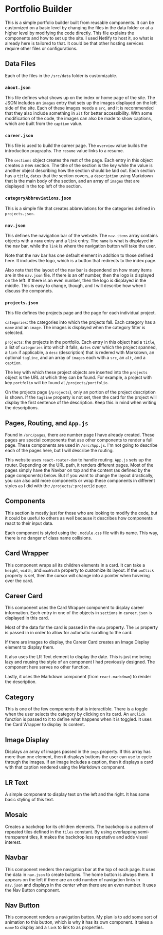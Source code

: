 # Portfolio Builder

This is a simple portfolio builder built from reusable components. It can be customized on a basic level by changing the files in the data folder or at a higher level by modifying the code directly. This file explains the components and how to set up the site. I used Netlify to host it, so what is already here is tailored to that. It could be that other hosting services require other files or configurations.

## Data Files

Each of the files in the `/src/data` folder is customizable.

### `about.json`

This file defines what shows up on the index or home page of the site. The JSON includes an `images` entry that sets up the images displayed on the left side of the site. Each of these images needs a `src`, and it is recommended that they also include something in `alt` for better accessibility. With some modification of the code, the images can also be made to show captions, which are built from the `caption` value.

### `career.json`

This file is used to build the career page. The `overview` value builds the introduction pragraphs. The `resume` value links to a resume.

The `sections` object creates the rest of the page. Each entry in this object creates a new section. The title of the section is the key while the value is another object describing how the section should be laid out. Each section has a `title`, `dates` that the section covers, a `description` using Markdown that is the main body of the section, and an array of `images` that are displayed in the top left of the section.

### `categoryAbbreviations.json`

This is a simple file that creates abbreviations for the categories defined in `projects.json`.

### `nav.json`

This defines the navigation bar of the website. The `nav-items` array contains objects with a `name` entry and a `link` entry. The `name` is what is displayed in the nav bar, while the `link` is where the navigation button will take the user.

Note that the nav bar has one default element in addition to those defined here. It includes the logo, which is a button that redirects to the index page.

Also note that the layout of the nav bar is dependend on how many items are in the `nav.json` file. If there is an off number, then the logo is displayed on the left. If there is an even number, then the logo is displayed in the middle. This is easy to change, though, and I will describe how when I discuss the componets.

### `projects.json`

This file defines the projects page and the page for each individual project.

`categories`: the categories into which the projects fall. Each category has a `name` and an `image`. The images is displayed when the category filter is selected.

`projects`: the projects in the portfolio. Each entry in this object had a `title`, a list of `categories` into which it falls, `dates` over which the project spanned, a `link` if applicable, a `desc` (description) that is redered with Markdown, an optional `tagline`, and an array of `images` each with a `src`, an `alt`, and a `caption`.

The key with which these project objects are inserted into the `projects` object is the URL at which they can be found. For example, a project with key `portfolio` will be found at `/projects/portfolio`.

On the projects page (`/projects`), only an portion of the project description is shown. If the `tagline` property is not set, then the card for the project will display the first sentence of the description. Keep this in mind when writing the descriptions.

## Pages, Routing, and `App.js`

Found in `/src/pages`, there are number page I have already created. These pages are special components that use other components to render a full page. These components are used in `/src/App.js`. I'm not going to describe each of the pages here, but I will describe the routing.

This website uses `react-router-dom` to handle routing. `App.js` sets up the router. Depending on the URL path, it renders different pages. Most of the pages simply have the Navbar on top and the content (as defined by the page components) below. But if you want to change the layout drastically, you can also add more components or wrap these components in different styles as I did with the `/projects/:projectId` page.

## Components

This section is mostly just for those who are looking to modify the code, but it could be useful to others as well because it describes how components react to their input data.

Each component is styled using the `.module.css` file with its name. This way, there is no danger of class name collisions.

## Card Wrapper

This component wraps all its children elements in a card. It can take a `height`, `width`, and `maxWidth` property to customize its layout. If the `onClick` property is set, then the cursor will change into a pointer when hovering over the card.

## Career Card

This component uses the Card Wrapper component to display career information. Each entry in one of the objects in `sections` in `career.json` is displayed in this card.

Most of the data for the card is passed in the `data` property. The `id` property is passed in in order to allow for automatic scrolling to the card.

If there are images to display, the Career Card creates an Image Display element to display them.

It also uses the LR Text element to display the date. This is just me being lazy and reusing the style of an component I had previously designed. The component here serves no other function.

Lastly, it uses the Markdown component (from `react-markdown`) to render the description.

## Category

This is one of the few components that is interactible. There is a toggle when the user selects the category by clicking on its card. An `onClick` function is passed to it to define what happens when it is toggled. It uses the Card Wrapper to display its content.

## Image Display

Displays an array of images passed in the `imgs` property. If this array has more than one element, then it displays buttons the user can use to cycle through the images. If an image includes a caption, then it displays a card with that caption rendered using the Markdown component.

## LR Text

A simple component to display text on the left and the right. It has some basic styling of this text.

## Mosaic

Creates a backdrop for its children elements. The backdrop is a pattern of repeated tiles defined in the `tiles` constant. By using overlapping semi-transparent tiles, it makes the backdrop less repetative and adds visual interest.

## Navbar

This component renders the navigation bar at the top of each page. It uses the data in `nav.json` to create buttons. The home button is always there. It appears on the left if there are an odd number of navigation links in `nav.json` and displays in the center when there are an even number. It uses the Nav Button component.

## Nav Button

This component renders a navigation button. My plan is to add some sort of animation to this button, which is why it has its own component. It takes a `name` to display and a `link` to link to as properties.